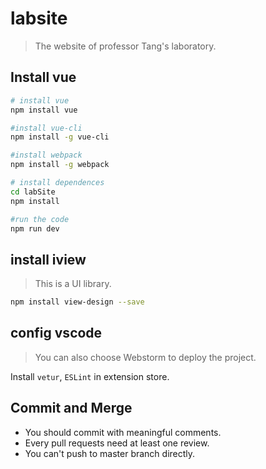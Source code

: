 # labsite

> The website of professor Tang's laboratory.

## Install vue

``` bash
# install vue
npm install vue

#install vue-cli
npm install -g vue-cli

#install webpack
npm install -g webpack

# install dependences
cd labSite
npm install

#run the code
npm run dev
```

## install iview
> This is a UI library.

```bash
npm install view-design --save
```

## config vscode

>You can also choose Webstorm to deploy the project.

Install `vetur`, `ESLint` in extension store.

## Commit and Merge

* You should commit with meaningful comments.
* Every pull requests need at least one review.
* You can't push to master branch directly. 

